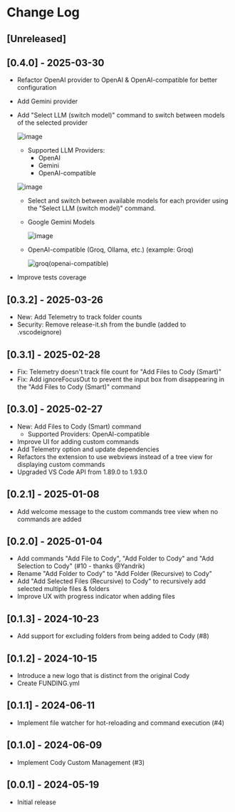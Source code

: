 # Change Log

## [Unreleased]

## [0.4.0] - 2025-03-30

- Refactor OpenAI provider to OpenAI & OpenAI-compatible for better configuration
- Add Gemini provider
- Add "Select LLM (switch model)" command to switch between models of the selected provider

  ![image](https://github.com/user-attachments/assets/025a69a1-51ba-4ce7-8529-b06f5ecd2e62)

  - Supported LLM Providers:
    - OpenAI
    - Gemini
    - OpenAI-compatible

  ![image](https://github.com/user-attachments/assets/2ac04927-db04-4280-8cba-04e409a1eb7e)

  - Select and switch between available models for each provider using the "Select LLM (switch model)" command.

  - Google Gemini Models

    ![image](https://github.com/user-attachments/assets/03916253-210c-4aa6-85e9-cb7cab6f6289)

  - OpenAI-compatible (Groq, Ollama, etc.) (example: Groq)

    ![groq(openai-compatible)](https://github.com/user-attachments/assets/dd3d83f0-82e7-4730-b8cc-87ed01986b92)

- Improve tests coverage

## [0.3.2] - 2025-03-26

- New: Add Telemetry to track folder counts
- Security: Remove release-it.sh from the bundle (added to .vscodeignore)

## [0.3.1] - 2025-02-28

- Fix: Telemetry doesn't track file count for "Add Files to Cody (Smart)"
- Fix: Add ignoreFocusOut to prevent the input box from disappearing in the "Add Files to Cody (Smart)" command

## [0.3.0] - 2025-02-27

- New: Add Files to Cody (Smart) command
  - Supported Providers: OpenAI-compatible
- Improve UI for adding custom commands
- Add Telemetry option and update dependencies
- Refactors the extension to use webviews instead of a tree view for displaying custom commands
- Upgraded VS Code API from 1.89.0 to 1.93.0

## [0.2.1] - 2025-01-08

- Add welcome message to the custom commands tree view when no commands are added

## [0.2.0] - 2025-01-04

- Add commands "Add File to Cody", "Add Folder to Cody" and "Add Selection to Cody" (#10 - thanks @Yandrik)
- Rename "Add Folder to Cody" to "Add Folder (Recursive) to Cody"
- Add "Add Selected Files (Recursive) to Cody" to recursively add selected multiple files & folders
- Improve UX with progress indicator when adding files

## [0.1.3] - 2024-10-23

- Add support for excluding folders from being added to Cody (#8)

## [0.1.2] - 2024-10-15

- Introduce a new logo that is distinct from the original Cody
- Create FUNDING.yml

## [0.1.1] - 2024-06-11

- Implement file watcher for hot-reloading and command execution (#4)

## [0.1.0] - 2024-06-09

- Implement Cody Custom Management (#3)

## [0.0.1] - 2024-05-19

- Initial release
